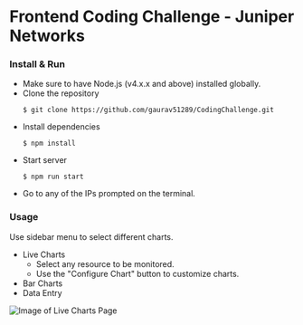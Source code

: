 # Frontend Coding Challenge - Juniper Networks

### Install & Run
* Make sure to have Node.js (v4.x.x and above) installed globally.
* Clone the repository
  ```
  $ git clone https://github.com/gaurav51289/CodingChallenge.git
  ```
* Install dependencies
  ```
  $ npm install
  ```
* Start server
  ```
  $ npm run start
  ```
* Go to any of the IPs prompted on the terminal.

### Usage
Use sidebar menu to select different charts.
- Live Charts
    - Select any resource to be monitored.
    - Use the "Configure Chart" button to customize charts.
- Bar Charts
- Data Entry

![Image of Live Charts Page](https://github.com/gaurav51289/CodingChallenge/CodingChallenge.jpg)

